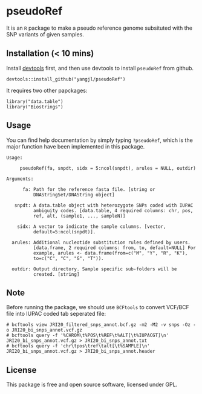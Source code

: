 # pseudoRef
It is an `R` package to make a pseudo reference genome subsituted with the SNP variants of given samples. 


## Installation (< 10 mins)
Install [devtools](https://github.com/hadley/devtools) first, and then use devtools to install `pseudoRef` from github.
```
devtools::install_github("yangjl/pseudoRef")
```
It requires two other papckages:
```
library("data.table")
library("Biostrings")
```
## Usage

You can find help documentation by simply typing `?pseudoRef`, which is the major function have been implemented in this package.
```
Usage:

     pseudoRef(fa, snpdt, sidx = 5:ncol(snpdt), arules = NULL, outdir)

Arguments:

      fa: Path for the reference fasta file. [string or
          DNAStringSet/DNAString object]

   snpdt: A data.table object with heterozygote SNPs coded with IUPAC
          ambiguity codes. [data.table, 4 required columns: chr, pos,
          ref, alt, (sample1, ..., sampleN)]

    sidx: A vector to indicate the sample columns. [vector,
          default=5:ncol(snpdt)].

  arules: Additional nucleotide substitution rules defined by users.
          [data.frame, 2 required columns: from, to, default=NULL] For
          example, arules <- data.frame(from=c("M", "Y", "R", "K"),
          to=c("C", "C", "G", "T")).

  outdir: Output directory. Sample specific sub-folders will be
          created. [string]
```

## Note

Before running the package, we should use `BCFtools` to convert VCF/BCF file into IUPAC coded tab seperated file:
```
# bcftools view JRI20_filtered_snps_annot.bcf.gz -m2 -M2 -v snps -Oz -o JRI20_bi_snps_annot.vcf.gz
# bcftools query -f '%CHROM\t%POS\t%REF\t%ALT[\t%IUPACGT]\n' JRI20_bi_snps_annot.vcf.gz > JRI20_bi_snps_annot.txt
# bcftools query -f 'chr\tpos\tref\talt[\t%SAMPLE]\n' JRI20_bi_snps_annot.vcf.gz > JRI20_bi_snps_annot.header
```

## License

This package is free and open source software, licensed under GPL.
